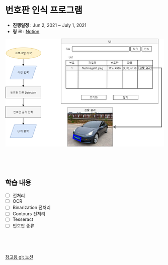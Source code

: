 # 번호판 인식 프로그램

 - **진행일정** : Jun 2, 2021 ~ July 1, 2021
 - **링    크** : [Notion](https://www.notion.so/cf634d3c6991402b9d7e7b02c88f801b)

![SimpleDiagram](./image/README/temp.png)

<br><br><br>

## 학습 내용
 - [ ] 전처리
 - [ ] OCR
 - [ ] Binarization 전처리
 - [ ] Contours 전처리
 - [ ] Tesseract
 - [ ] 번호판 종류

<br><br><br>


[참고용 git 노션](https://www.notion.so/Git-9ff47c38b5c64bd3bd751ab0ad3206f8)
